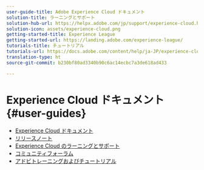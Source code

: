 ```yaml
---
user-guide-title: Adobe Experience Cloud ドキュメント
solution-title: ラーニングとサポート
solution-hub-url: https://helpx.adobe.com/jp/support/experience-cloud.html
solution-icon: assets/experience-cloud.png
getting-started-title: Experience League
getting-started-url: https://landing.adobe.com/experience-league/
tutorials-title: チュートリアル
tutorials-url: https://docs.adobe.com/content/help/ja-JP/experience-cloud/tutorials/home.translate.html
translation-type: ht
source-git-commit: b230bf80ad3340b90c6ac14ecbc7a3de618ad433

---
```



# Experience Cloud ドキュメント {#user-guides}

+ [Experience Cloud ドキュメント](home.md)
+ [リリースノート](https://docs.adobe.com/content/help/ja-JP/release-notes/experience-cloud/current.html)
+ [Experience Cloud のラーニングとサポート](https://helpx.adobe.com/jp/support/experience-cloud.html)
+ [コミュニティフォーラム](https://forums.adobe.com/community/experience-cloud/)
+ [アドビトレーニングおよびチュートリアル](https://helpx.adobe.com/jp/learning.html?promoid=KAUDK)

<!--
+ [About Moving to Experience League](/help/landing-user-guides/experience-league-preview.md)
-->